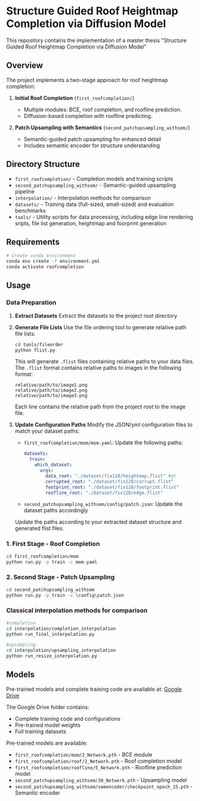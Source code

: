 # Structure Guided Roof Heightmap Completion via Diffusion Model

This repository contains the implementation of a master thesis "Structure Guided Roof Heightmap Completion via Diffusion Model"

## Overview

The project implements a two-stage approach for roof heightmap completion:

1. **Initial Roof Completion** (`first_roofcompletion/`)
   - Multiple modules: BCE, roof completion, and roofline prediction.
   - Diffusion-based completion with roofline predicting.

2. **Patch Upsampling with Semantics** (`second_patchupsampling_withsem/`)
   - Semantic-guided patch upsampling for enhanced detail
   - Includes semantic encoder for structure understanding


## Directory Structure

- `first_roofcompletion/` - Completion models and training scripts
- `second_patchupsampling_withsem/` - Semantic-guided upsampling pipeline
- `interpolation/` - Interpolation methods for comparison
- `datasets/` - Training data (full-sized, small-sized) and evaluation benchmarks
- `tools/` - Utility scripts for data processing, including edge line rendering sripts, file list generation, heightmap and foorprint generation

## Requirements

```bash
# Create conda environment
conda env create -f environment.yml
conda activate roofcompletion
```

## Usage

### Data Preparation

1. **Extract Datasets**
   Extract the datasets to the project root directory


2. **Generate File Lists**
   Use the file ordering tool to generate relative path file lists:
   ```bash
   cd tools/fileorder
   python flist.py
   ```
   This will generate `.flist` files containing relative paths to your data files.
   The `.flist` format contains relative paths to images in the following format:
   ```
   relative/path/to/image1.png
   relative/path/to/image2.png
   relative/path/to/image3.png
   ```
   Each line contains the relative path from the project root to the image file.

3. **Update Configuration Paths**
   Modify the JSON/yml configuration files to match your dataset paths:

   - `first_roofcompletion/mom/mom.yaml`: Update the following paths:
     ```yaml
     datasets:
       train:
         which_dataset:
           args:
             data_root: "./dataset/fix128/heightmap.flist" #gt
             corrupted_root: "./dataset/fix128/corrupt.flist" 
             footprint_root: "./dataset/fix128/footprint.flist"
             roofline_root: "./dataset/fix128/edge.flist"
     ```
   - `second_patchupsampling_withsem/config/patch.json`: Update the dataset paths accordingly
   
   Update the paths according to your extracted dataset structure and generated flist files.



### 1. First Stage - Roof Completion
```bash
cd first_roofcompletion/mom
python run.py -p train -c mom.yaml
```

### 2. Second Stage - Patch Upsampling
```bash
cd second_patchupsampling_withsem
python run.py -p train -c \config\patch.json
```

### Classical interpolation methods for comparison
```bash
#completion
cd interpolation/completion_interpolation
python run_final_interpolation.py

#upsampling
cd interpolation/upsampling_interpolation
python run_resize_interpolation.py
```

## Models

Pre-trained models and complete training code are available at:
[Google Drive](https://drive.google.com/drive/folders/1wl0aOA0BR8sRZbQnBxnTi5QOdoewt8XJ?usp=sharing)

The Google Drive folder contains:
- Complete training code and configurations
- Pre-trained model weights
- Full training datasets


Pre-trained models are available:
- `first_roofcompletion/mom/2_Network.pth` - BCE module
- `first_roofcompletion/roof/2_Network.pth` - Roof completion model
- `first_roofcompletion/roofline/5_Network.pth` - Roofline prediction model
- `second_patchupsampling_withsem/30_Network.pth` - Upsampling model
- `second_patchupsampling_withsem/semencoder/checkpoint_epoch_15.pth` -Semantic encoder

